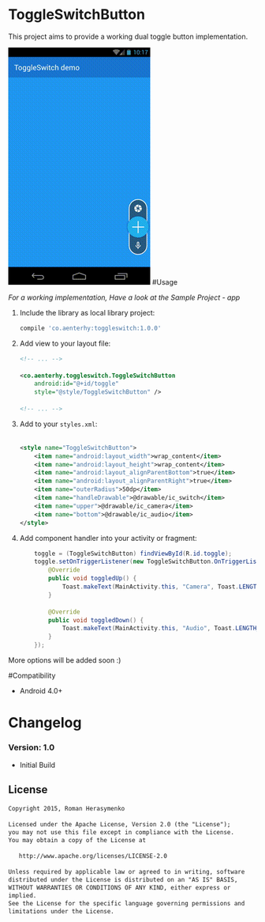 # ToggleSwitchButton

This project aims to provide a working dual toggle button implementation. 

![Preview](https://github.com/Aenterhy/ToggleSwitch/blob/master/media/demo.gif)
#Usage

*For a working implementation, Have a look at the Sample Project - app*

1. Include the library as local library project:

	``` groovy
	compile 'co.aenterhy:toggleswitch:1.0.0'
	```

2. Add view to your layout file: 
	``` xml
	<!-- ... -->

    <co.aenterhy.toggleswitch.ToggleSwitchButton
        android:id="@+id/toggle"
        style="@style/ToggleSwitchButton" />

	<!-- ... -->
	```

3. Add to your ```styles.xml```: 
	``` xml

    <style name="ToggleSwitchButton">
        <item name="android:layout_width">wrap_content</item>
        <item name="android:layout_height">wrap_content</item>
        <item name="android:layout_alignParentBottom">true</item>
        <item name="android:layout_alignParentRight">true</item>
        <item name="outerRadius">50dp</item>
        <item name="handleDrawable">@drawable/ic_switch</item>
        <item name="upper">@drawable/ic_camera</item>
        <item name="bottom">@drawable/ic_audio</item>
    </style>
	```

4. Add component handler into your activity or fragment: 

	``` java
        toggle = (ToggleSwitchButton) findViewById(R.id.toggle);
        toggle.setOnTriggerListener(new ToggleSwitchButton.OnTriggerListener() {
            @Override
            public void toggledUp() {
                Toast.makeText(MainActivity.this, "Camera", Toast.LENGTH_SHORT).show();
            }

            @Override
            public void toggledDown() {
                Toast.makeText(MainActivity.this, "Audio", Toast.LENGTH_SHORT).show();
            }
        });
	```

More options will be added soon :)

#Compatibility

  * Android 4.0+

# Changelog

### Version: 1.0

  * Initial Build

## License

    Copyright 2015, Roman Herasymenko

    Licensed under the Apache License, Version 2.0 (the "License");
    you may not use this file except in compliance with the License.
    You may obtain a copy of the License at

       http://www.apache.org/licenses/LICENSE-2.0

    Unless required by applicable law or agreed to in writing, software
    distributed under the License is distributed on an "AS IS" BASIS,
    WITHOUT WARRANTIES OR CONDITIONS OF ANY KIND, either express or implied.
    See the License for the specific language governing permissions and
    limitations under the License.

